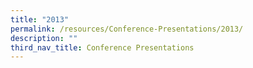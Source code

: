 ```yaml
---
title: "2013"
permalink: /resources/Conference-Presentations/2013/
description: ""
third_nav_title: Conference Presentations
---
```

